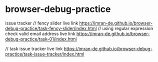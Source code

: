 # browser-debug-practice
issue tracker 
// fency slider live link
https://imran-de.github.io/browser-debug-practice/task-fency-slider/index.html
// using regular expression check valid email address live link
https://imran-de.github.io/browser-debug-practice/task-01/index.html

// task issue tracker live link
https://imran-de.github.io/browser-debug-practice/task-issue-tracker/index.html
